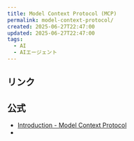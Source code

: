 ```yaml
---
title: Model Context Protocol (MCP)
permalink: model-context-protocol/
created: 2025-06-27T22:47:00
updated: 2025-06-27T22:47:00
tags:
  - AI
  - AIエージェント
---
```

## リンク

## 公式
- [Introduction - Model Context Protocol](https://modelcontextprotocol.io/introduction)
- 